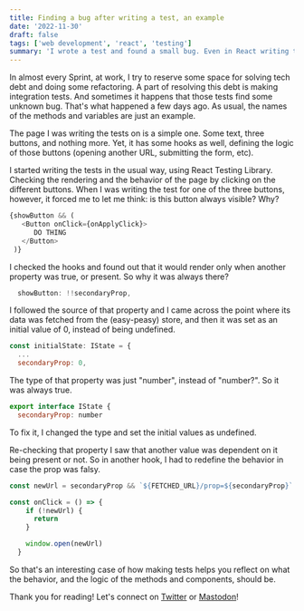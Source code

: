 ```yaml
---
title: Finding a bug after writing a test, an example
date: '2022-11-30'
draft: false
tags: ['web development', 'react', 'testing']
summary: 'I wrote a test and found a small bug. Even in React writing tests is important'
---
```


In almost every Sprint, at work, I try to reserve some space for solving tech debt and doing some refactoring. A part of resolving this debt is making integration tests. And sometimes it happens that those tests find some unknown bug. That's what happened a few days ago. As usual, the names of the methods and variables are just an example.

The page I was writing the tests on is a simple one. Some text, three buttons, and nothing more. Yet, it has some hooks as well, defining the logic of those buttons (opening another URL, submitting the form, etc).

I started writing the tests in the usual way, using React Testing Library. Checking the rendering and the behavior of the page by clicking on the different buttons. When I was writing the test for one of the three buttons, however, it forced me to let me think: is this button always visible? Why?

```js
{showButton && (
   <Button onClick={onApplyClick}>
      DO THING
   </Button>
 )}
```

I checked the hooks and found out that it would render only when another property was true, or present. So why it was always there?

```js
  showButton: !!secondaryProp,
```

I followed the source of that property and I came across the point where its data was fetched from the (easy-peasy) store, and then it was set as an initial value of 0, instead of being undefined.

```js
const initialState: IState = {
  ...
  secondaryProp: 0,
```

The type of that property was just "number", instead of "number?". So it was always true.

```js
export interface IState {
  secondaryProp: number
```

To fix it, I changed the type and set the initial values as undefined. 

Re-checking that property I saw that another value was dependent on it being present or not. So in another hook, I had to redefine the behavior in case the prop was falsy.

```js
const newUrl = secondaryProp && `${FETCHED_URL}/prop=${secondaryProp}`

const onClick = () => {
    if (!newUrl) {
      return
    }

    window.open(newUrl)
  }
```

So that's an interesting case of how making tests helps you reflect on what the behavior, and the logic of the methods and components, should be.

Thank you for reading! Let's connect on [Twitter](https://twitter.com/AlexBuaiscia) or [Mastodon](@alex_@uiuxdev.social)! 
